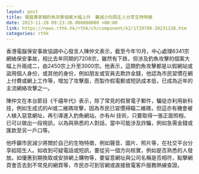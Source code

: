 ```yaml
---
layout: post
title: 電腦專家稱釣魚攻擊個案大幅上升　籲減少向陌生人分享生物特徵
date: 2023-11-28 09:23:36.000000000 +08:00
link: https://news.rthk.hk/rthk/ch/component/k2/1729708-20231128.htm
categories: rthk
---
```


香港電腦保安事故協調中心發言人陳仲文表示，截至今年10月，中心處理6341宗網絡保安事故，相比去年同期的7208宗，雖然有下跌，但涉及釣魚攻擊的個案大幅上升兩成二，由2450宗上升至3000宗。他表示，這類釣魚攻擊都是以假網站或盜用個人身份，或其他的身份，例如朋友或官員去欺詐金錢，他認為市民習慣在網上付費或網上工作等，增加了攻擊面，而製作假電郵或短訊成本低，已成為近年的主流網絡攻擊之一。

陳仲文在本台節目《千禧年代》表示，除了常見的假冒電子郵件，騙徒亦利用新科技，例如生成式的AI或二維碼攻擊，因為市民已習慣掃瞄二維碼，但這亦有機會被人植入惡意網址，再引導進入釣魚網站。亦有AI 技術，只要取得一張正面照相，已可以做出一段視訊，以為與熟悉的人對話，當中可能涉及詐騙，例如急需金錢或匯款至另一戶口等。

他呼籲市民減少將關於自己的生物特徵，例如聲音、圖片、照片等，在社交平台分享給陌生人。如收到可疑電話或短訊，要從另一個方向核實，例如是否熟悉的人發放。如優惠到期換取或安排網上購物等，要留意網址與公司名稱是否相符，點擊網頁會否去到不常見的網頁等，市民亦可到官網或直接致電客戶服務熱線查證。
